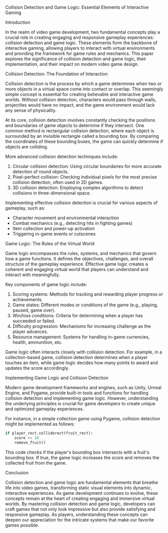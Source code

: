 Collision Detection and Game Logic: Essential Elements of Interactive Gaming

Introduction

In the realm of video game development, two fundamental concepts play a crucial role in creating engaging and responsive gameplay experiences: collision detection and game logic. These elements form the backbone of interactive gaming, allowing players to interact with virtual environments and providing the framework for game rules and mechanics. This paper explores the significance of collision detection and game logic, their implementation, and their impact on modern video game design.

Collision Detection: The Foundation of Interaction

Collision detection is the process by which a game determines when two or more objects in a virtual space come into contact or overlap. This seemingly simple concept is essential for creating believable and interactive game worlds. Without collision detection, characters would pass through walls, projectiles would have no impact, and the game environment would lack any sense of physicality.

At its core, collision detection involves constantly checking the positions and boundaries of game objects to determine if they intersect. One common method is rectangular collision detection, where each object is surrounded by an invisible rectangle called a bounding box. By comparing the coordinates of these bounding boxes, the game can quickly determine if objects are colliding.

More advanced collision detection techniques include:

1. Circular collision detection: Using circular boundaries for more accurate detection of round objects.
2. Pixel-perfect collision: Checking individual pixels for the most precise collision detection, often used in 2D games.
3. 3D collision detection: Employing complex algorithms to detect collisions in three-dimensional space.

Implementing effective collision detection is crucial for various aspects of gameplay, such as:

- Character movement and environmental interaction
- Combat mechanics (e.g., detecting hits in fighting games)
- Item collection and power-up activation
- Triggering in-game events or cutscenes

Game Logic: The Rules of the Virtual World

Game logic encompasses the rules, systems, and mechanics that govern how a game functions. It defines the objectives, challenges, and overall structure of the gameplay experience. Effective game logic creates a coherent and engaging virtual world that players can understand and interact with meaningfully.

Key components of game logic include:

1. Scoring systems: Methods for tracking and rewarding player progress or achievements.
2. Game states: Different modes or conditions of the game (e.g., playing, paused, game over).
3. Win/loss conditions: Criteria for determining when a player has succeeded or failed.
4. Difficulty progression: Mechanisms for increasing challenge as the player advances.
5. Resource management: Systems for handling in-game currencies, health, ammunition, etc.

Game logic often interacts closely with collision detection. For example, in a collection-based game, collision detection determines when a player touches an item, while game logic decides how many points to award and updates the score accordingly.

Implementing Game Logic and Collision Detection

Modern game development frameworks and engines, such as Unity, Unreal Engine, and Pygame, provide built-in tools and functions for handling collision detection and implementing game logic. However, understanding the underlying principles is crucial for game developers to create unique and optimized gameplay experiences.

For instance, in a simple collection game using Pygame, collision detection might be implemented as follows:

```python
if player_rect.colliderect(fruit_rect):
    score += 10
    remove_fruit()
```

This code checks if the player's bounding box intersects with a fruit's bounding box. If true, the game logic increases the score and removes the collected fruit from the game.

Conclusion

Collision detection and game logic are fundamental elements that breathe life into video games, transforming static visual elements into dynamic, interactive experiences. As game development continues to evolve, these concepts remain at the heart of creating engaging and immersive virtual worlds. By mastering collision detection and game logic, developers can craft games that not only look impressive but also provide satisfying and responsive gameplay. As players, understanding these concepts can deepen our appreciation for the intricate systems that make our favorite games possible.